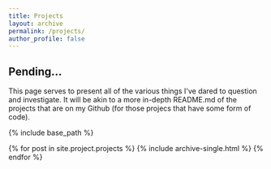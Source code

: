 ```yaml
---
title: Projects
layout: archive
permalink: /projects/
author_profile: false
---
```


## Pending...

This page serves to present all of the various things I've dared to question and investigate. It will be akin to a more in-depth README.md of the projects that are on my Github (for those projecs that have some form of code).

{% include base_path %}

{% for post in site.project.projects %}
  {% include archive-single.html %}
{% endfor %}